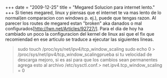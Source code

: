 +++
date = "2009-12-25"
title = "Megared Solucion para internet lento."
+++
Si tienes megared, linux y piensas que el internet te va mas lento de lo normal(en comparacion con windows p. ej.), puede que tengas razon. Al parecer los routes de megared estan "broken" aka danados o mal configurados[http://lwn.net/Articles/92727/]. Para el dia de hoy ha cambiado un poco la configuracion del kernel de linux asi que el fix que recomiendad en ese articulo se traduce a ejecutar las siguientes lineas.

> sudo touch /proc/sys/net/ipv4/tcp\_window\_scaling sudo echo 0 > /proc/sys/net/ipv4/tcp\_window\_scalingprueba si tu velocidad de descarga mejoro, si es asi para que los cambios sean permanentes agrega esto al archivo /etc/sysctl.conf.> net.ipv4.tcp\_window\_scaling = 0
